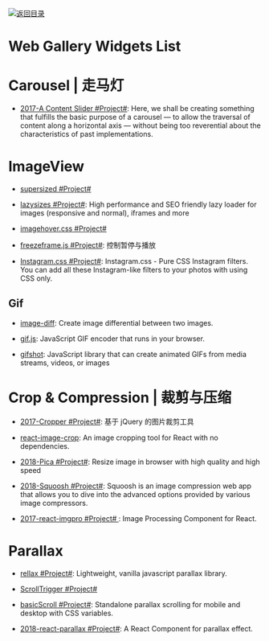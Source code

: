 [![返回目录](https://user-images.githubusercontent.com/5803001/38079637-ff0abcf0-3371-11e8-9b76-ad651620afc7.jpg)](https://github.com/wx-chevalier/Awesome-Lists)

# Web Gallery Widgets List

# Carousel | 走马灯

- [2017-A Content Slider #Project#](https://inclusive-components.design/a-content-slider/): Here, we shall be creating something that fulfills the basic purpose of a carousel — to allow the traversal of content along a horizontal axis — without being too reverential about the characteristics of past implementations.

# ImageView

- [supersized #Project#](https://github.com/buildinternet/supersized)

- [lazysizes #Project#](https://github.com/aFarkas/lazysizes): High performance and SEO friendly lazy loader for images (responsive and normal), iframes and more

- [imagehover.css #Project#](https://github.com/ciar4n/imagehover.css)

- [freezeframe.js #Project#](https://github.com/ctrl-freaks/freezeframe.js): 控制暂停与播放

* [Instagram.css #Project#](https://github.com/picturepan2/instagram.css): Instagram.css - Pure CSS Instagram filters. You can add all these Instagram-like filters to your photos with using CSS only.

## Gif

- [image-diff](https://github.com/uber-archive/image-diff): Create image differential between two images.

- [gif.js](https://github.com/jnordberg/gif.js): JavaScript GIF encoder that runs in your browser.

- [gifshot](https://github.com/yahoo/gifshot): JavaScript library that can create animated GIFs from media streams, videos, or images

# Crop & Compression | 裁剪与压缩

- [2017-Cropper #Project#](http://fengyuanchen.github.io/cropper/): 基于 jQuery 的图片裁剪工具

- [react-image-crop](https://github.com/DominicTobias/react-image-crop): An image cropping tool for React with no dependencies.

* [2018-Pica #Project#](http://nodeca.github.io/pica/demo/): Resize image in browser with high quality and high speed

* [2018-Squoosh #Project#](https://github.com/GoogleChromeLabs/squoosh): Squoosh is an image compression web app that allows you to dive into the advanced options provided by various image compressors.

- [2017-react-imgpro #Project# ](https://github.com/nitin42/react-imgpro): Image Processing Component for React.

# Parallax

- [rellax #Project#](https://github.com/dixonandmoe/rellax): Lightweight, vanilla javascript parallax library.

- [ScrollTrigger #Project#](https://github.com/terwanerik/ScrollTrigger)

- [basicScroll #Project#](https://github.com/electerious/basicScroll): Standalone parallax scrolling for mobile and desktop with CSS variables.

- [2018-react-parallax #Project#](https://github.com/RRutsche/react-parallax#readme): A React Component for parallax effect.
